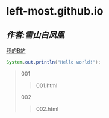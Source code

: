 # left-most.github.io
## *作者:雪山白凤凰*
[我的B站](https://space.bilibili.com/190593497)
```java
System.out.println("Hello world!");
```
>001
>>001.html
>>
>002
>>002.html
